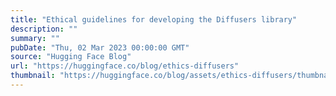 ```yaml
---
title: "Ethical guidelines for developing the Diffusers library"
description: ""
summary: ""
pubDate: "Thu, 02 Mar 2023 00:00:00 GMT"
source: "Hugging Face Blog"
url: "https://huggingface.co/blog/ethics-diffusers"
thumbnail: "https://huggingface.co/blog/assets/ethics-diffusers/thumbnail.png"
---
```


